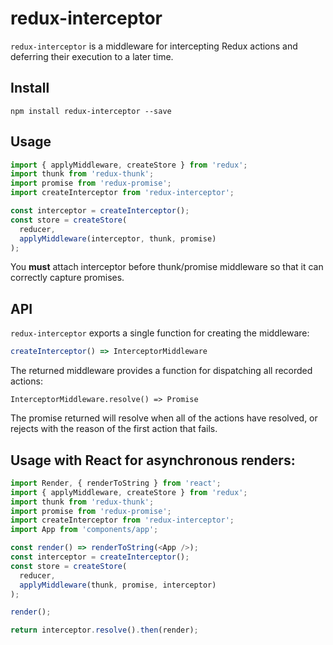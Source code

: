 # redux-interceptor

`redux-interceptor` is a middleware for intercepting Redux actions and deferring their execution to a later time.

## Install
`npm install redux-interceptor --save`

## Usage
```js
import { applyMiddleware, createStore } from 'redux';
import thunk from 'redux-thunk';
import promise from 'redux-promise';
import createInterceptor from 'redux-interceptor';

const interceptor = createInterceptor();
const store = createStore(
  reducer,
  applyMiddleware(interceptor, thunk, promise)
);
```

You **must** attach interceptor before thunk/promise middleware so that it can correctly capture promises.

## API

`redux-interceptor` exports a single function for creating the middleware:

```js
createInterceptor() => InterceptorMiddleware
```

The returned middleware provides a function for dispatching all recorded actions:

`InterceptorMiddleware.resolve() => Promise`

The promise returned will resolve when all of the actions have resolved, or rejects with the reason of the first action that fails.

## Usage with React for asynchronous renders:

```js
import Render, { renderToString } from 'react';
import { applyMiddleware, createStore } from 'redux';
import thunk from 'redux-thunk';
import promise from 'redux-promise';
import createInterceptor from 'redux-interceptor';
import App from 'components/app';

const render() => renderToString(<App />);
const interceptor = createInterceptor();
const store = createStore(
  reducer,
  applyMiddleware(thunk, promise, interceptor)
);

render();

return interceptor.resolve().then(render);
```
